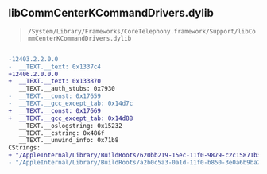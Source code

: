 ## libCommCenterKCommandDrivers.dylib

> `/System/Library/Frameworks/CoreTelephony.framework/Support/libCommCenterKCommandDrivers.dylib`

```diff

-12403.2.2.0.0
-  __TEXT.__text: 0x1337c4
+12406.2.0.0.0
+  __TEXT.__text: 0x133870
   __TEXT.__auth_stubs: 0x7930
-  __TEXT.__const: 0x17659
-  __TEXT.__gcc_except_tab: 0x14d7c
+  __TEXT.__const: 0x17669
+  __TEXT.__gcc_except_tab: 0x14d88
   __TEXT.__oslogstring: 0x15232
   __TEXT.__cstring: 0x486f
   __TEXT.__unwind_info: 0x71b8
CStrings:
+ "/AppleInternal/Library/BuildRoots/620bb219-15ec-11f0-9879-c2c15871b32e/Applications/Xcode.app/Contents/Developer/Platforms/iPhoneOS.platform/Developer/SDKs/iPhoneOS18.5.Internal.sdk/usr/local/include/ARI/ari_sdk_msg.h"
- "/AppleInternal/Library/BuildRoots/a2b0c5a3-0a1d-11f0-b850-3e0a6b9ba2ed/Applications/Xcode.app/Contents/Developer/Platforms/iPhoneOS.platform/Developer/SDKs/iPhoneOS18.5.Internal.sdk/usr/local/include/ARI/ari_sdk_msg.h"

```
